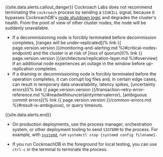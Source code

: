 {{site.data.alerts.callout_danger}}
Cockroach Labs does not recommend terminating the `cockroach` process by sending a `SIGKILL` signal, because it bypasses CockroachDB's [node shutdown logic](#node-shutdown-sequence) and degrades the cluster's health. From the point of view of other cluster nodes, the node will be suddenly unavailable.

- If a decommissioning node is forcibly terminated before decommission completes, [ranges will be under-replicated](% link {{ page.version.version }}/monitoring-and-alerting.md %}#critical-nodes-endpoint) and the cluster is at risk of [loss of quorum]({% link {{ page.version.version }}/architecture/replication-layer.md %}#overview) if an additional node experiences an outage in the window before up-replication completes.
- If a draining or decommissioning node is forcibly terminated before the operation completes, it can corrupt log files and, in certain edge cases, can result in temporary data unavailability, latency spikes, [uncertainty errors]({% link {{ page.version.version }}/transaction-retry-error-reference.md %}#readwithinuncertaintyintervalerror), [ambiguous commit errors]{% link {{ page.version.version }}/common-errors.md %}#result-is-ambiguous), or query timeouts.

{{site.data.alerts.end}}

- On production deployments, use the process manager, orchestration system, or other deployment tooling to send `SIGTERM` to the process. For example, with [`systemd`](https://www.freedesktop.org/wiki/Software/systemd/), run `systemctl stop {systemd config filename}`.

- If you run CockroachDB in the foreground for local testing, you can use `ctrl-c` in the terminal to terminate the process.
